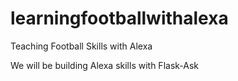 # learningfootballwithalexa
Teaching Football Skills with Alexa

We will be building Alexa skills with Flask-Ask
